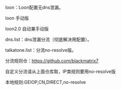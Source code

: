 loon：Loon配置无dns泄漏。


loon 手动版


loon2.0 自动兼手动版


dns.list：dns泄漏分流（彻底解决用配置）。


talkatone.list：分流no-resolve版。




分流规则仓：https://github.com/blackmatrix7


自定义分流请从上面仓库取，IP类规则要用no-resolve版


本地规则:GEIOP,CN,DIRECT,no-resolve
